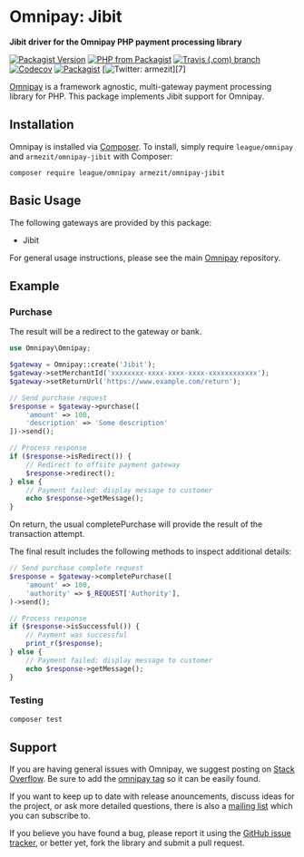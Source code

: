 # Omnipay: Jibit

**Jibit driver for the Omnipay PHP payment processing library**

[![Packagist Version](https://img.shields.io/packagist/v/armezit/omnipay-jibit.svg)][1]
[![PHP from Packagist](https://img.shields.io/packagist/php-v/armezit/omnipay-jibit.svg)][1]
[![Travis (.com) branch](https://img.shields.io/travis/com/armezit/omnipay-jibit/master.svg)][3]
[![Codecov](https://img.shields.io/codecov/c/gh/armezit/omnipay-jibit.svg)][4]
[![Packagist](https://img.shields.io/packagist/l/armezit/omnipay-jibit.svg)][2]
[![Twitter: armezit](https://img.shields.io/twitter/follow/armezit.svg?style=flat)][7]

[Omnipay](https://github.com/thephpleague/omnipay) is a framework agnostic, multi-gateway payment
processing library for PHP. This package implements Jibit support for Omnipay.

## Installation

Omnipay is installed via [Composer](http://getcomposer.org/). To install, simply require 
`league/omnipay` and `armezit/omnipay-jibit` with Composer:

```
composer require league/omnipay armezit/omnipay-jibit
```

## Basic Usage

The following gateways are provided by this package:

* Jibit

For general usage instructions, please see the main [Omnipay](https://github.com/omnipay/omnipay)
repository.

## Example

### Purchase

The result will be a redirect to the gateway or bank.

```php
use Omnipay\Omnipay;

$gateway = Omnipay::create('Jibit');
$gateway->setMerchantId('xxxxxxxx-xxxx-xxxx-xxxx-xxxxxxxxxxxx');
$gateway->setReturnUrl('https://www.example.com/return');

// Send purchase request
$response = $gateway->purchase([
    'amount' => 100,
    'description' => 'Some description'
])->send();

// Process response
if ($response->isRedirect()) {
    // Redirect to offsite payment gateway
    $response->redirect();
} else {
    // Payment failed: display message to customer
    echo $response->getMessage();
}
```

On return, the usual completePurchase will provide the result of the transaction attempt.

The final result includes the following methods to inspect additional details:

```php
// Send purchase complete request
$response = $gateway->completePurchase([
    'amount' => 100,
    'authority' => $_REQUEST['Authority'], 
)->send();

// Process response
if ($response->isSuccessful()) {
    // Payment was successful
    print_r($response);
} else {
    // Payment failed: display message to customer
    echo $response->getMessage();
}
```

### Testing

```sh
composer test
```

## Support

If you are having general issues with Omnipay, we suggest posting on
[Stack Overflow](http://stackoverflow.com/). Be sure to add the
[omnipay tag](http://stackoverflow.com/questions/tagged/omnipay) so it can be easily found.

If you want to keep up to date with release anouncements, discuss ideas for the project,
or ask more detailed questions, there is also a [mailing list](https://groups.google.com/forum/#!forum/omnipay) which
you can subscribe to.

If you believe you have found a bug, please report it using the [GitHub issue tracker](https://github.com/armezit/omnipay-jibit/issues),
or better yet, fork the library and submit a pull request.

[1]: https://packagist.org/packages/armezit/omnipay-jibit
[2]: https://github.com/armezit/omnipay-jibit/blob/master/LICENSE
[3]: https://travis-ci.com/armezit/omnipay-jibit
[4]: https://codecov.io/gh/armezit/omnipay-jibit
[5]: https://packagist.org/providers/php-http/client-implementation
[6]: https://jibit.ir

